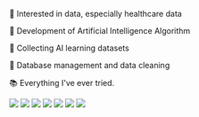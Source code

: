 🌱 Interested in data, especially healthcare data

🌱 Development of Artificial Intelligence Algorithm

🌱 Collecting AI learning datasets

🌱 Database management and data cleaning






📚 Everything I've ever tried.

<img src="https://img.shields.io/badge/Python-3766AB?style=flat-square&logo=Python&logoColor=white"/> <img src="https://img.shields.io/badge/Jupyter-F37626?style=flat-square&logo=Jupyter&logoColor=white"/> <img src="https://img.shields.io/badge/TensorFlow-FF6F00?style=flat-square&logo=TensorFlow&logoColor=white"/> <img src="https://img.shields.io/badge/scikit-learn-F7931E?style=flat-square&logo=scikit-learn&logoColor=white"/> 
<img src="https://img.shields.io/badge/PyTorch-EE4C2C?style=flat-square&logo=PyTorch&logoColor=white"/> <img src="https://img.shields.io/badge/MySQL-4479A1?style=flat-square&logo=MySQL&logoColor=white"/> <img src="https://img.shields.io/badge/.NET-512BD4?style=flat-square&logo=.NET&logoColor=white"/> 
